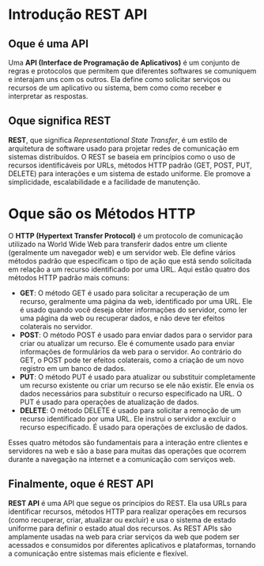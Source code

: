 # Introdução REST API  
## Oque é uma API
Uma **API (Interface de Programação de Aplicativos)** é um conjunto de regras e protocolos que permitem que diferentes 
softwares se comuniquem e interajam uns com os outros. Ela define como solicitar serviços ou recursos de um aplicativo 
ou sistema, bem como como receber e interpretar as respostas.

## Oque significa REST
**REST**, que significa *Representational State Transfer*, é um estilo de arquitetura de software usado para projetar 
redes de comunicação em sistemas distribuídos. O REST se baseia em princípios como o uso de recursos identificáveis por 
URLs, métodos HTTP padrão (GET, POST, PUT, DELETE) para interações e um sistema de estado uniforme. Ele promove a 
simplicidade, escalabilidade e a facilidade de manutenção.

# Oque são os Métodos HTTP
O **HTTP (Hypertext Transfer Protocol)** é um protocolo de comunicação utilizado na World Wide Web para transferir 
dados entre um cliente (geralmente um navegador web) e um servidor web. Ele define vários métodos padrão que especificam
o tipo de ação que está sendo solicitada em relação a um recurso identificado por uma URL. Aqui estão quatro dos métodos 
HTTP padrão mais comuns:

- **GET**: O método GET é usado para solicitar a recuperação de um recurso, geralmente uma página da web, identificado 
por uma URL. Ele é usado quando você deseja obter informações do servidor, como ler uma página da web ou recuperar 
dados, e não deve ter efeitos colaterais no servidor.
- **POST**: O método POST é usado para enviar dados para o servidor para criar ou atualizar um recurso. Ele é comumente
usado para enviar informações de formulários da web para o servidor. Ao contrário do GET, o POST pode ter efeitos
colaterais, como a criação de um novo registro em um banco de dados.
- **PUT**: O método PUT é usado para atualizar ou substituir completamente um recurso existente ou criar um recurso se
ele não existir. Ele envia os dados necessários para substituir o recurso especificado na URL. O PUT é usado para
operações de atualização de dados.
- **DELETE**: O método DELETE é usado para solicitar a remoção de um recurso identificado por uma URL. Ele instrui o
servidor a excluir o recurso especificado. É usado para operações de exclusão de dados.

Esses quatro métodos são fundamentais para a interação entre clientes e servidores na web e são a base para muitas das 
operações que ocorrem durante a navegação na internet e a comunicação com serviços web.

## Finalmente, oque é REST API
**REST API** é uma API que segue os princípios do REST. Ela usa URLs para identificar recursos, métodos HTTP para 
realizar operações em recursos (como recuperar, criar, atualizar ou excluir) e usa o sistema de estado uniforme para 
definir o estado atual dos recursos. As REST APIs são amplamente usadas na web para criar serviços da web que podem ser 
acessados e consumidos por diferentes aplicativos e plataformas, tornando a comunicação entre sistemas mais eficiente e 
flexível.

